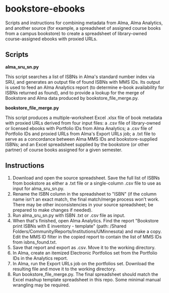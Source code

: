 # bookstore-ebooks
Scripts and instructions for combining metadata from Alma, Alma Analytics, and another source (for example, a spreadsheet of assigned course books from a campus bookstore) to create a spreadsheet of library-owned course-assigned ebooks with proxied URLs.

## Scripts

**alma_sru_sn.py**

This script searches a list of ISBNs in Alma's standard number index via SRU, 
and generates an output file of found ISBNs with MMS IDs. Its output is used to
feed an Alma Analytics report (to determine e-book availability for ISBNs returned as found),
and to provide a lookup for the merge of Bookstore and Alma data produced by bookstore_file_merge.py.

**bookstore_file_merge.py**

This script produces a multiple-worksheet Excel .xlsx file of book metadata with proxied URLs derived from
four input files: a .csv file of library-owned or licensed ebooks with Portfolio IDs from Alma Analytics;
a .csv file of Portfolio IDs and proxied URLs from Alma's Export URLs job; a .txt file to serve as a
concordance between Alma MMS IDs and bookstore-supplied ISBNs; and an Excel spreadsheet supplied
by the bookstore (or other partner) of course books assigned for a given semester.

## Instructions

1. Download and open the source spreadsheet. Save the full list of ISBNs from bookstore as either a .txt file or a single-column .csv file to use as input for alma_sru_sn.py.
2. Rename the ISBN column in the spreadsheet to "ISBN" (if the column name isn't an exact match, the final match/merge process won't work. There may be other inconsistencies in your source spreadsheet; be prepared to make changes if needed).
3. Run alma_sru_sn.py with ISBN .txt or .csv file as input.
4. When that's finished, open Alma Analytics. Find the report "Bookstore print ISBNs with E inventory - template" (path: /Shared Folders/Community/Reports/Institutions/UMinnesota) and make a copy. Edit the MMS ID filter in the copied report to contain the list of MMS IDs from isbns_found.txt.
5. Save that report and export as .csv. Move it to the working directory.
6. In Alma, create an itemized Electronic Portfolios set from the Portfolio IDs in the Analytics report.
7. In Alma, run the Export URLs job on the portfolios set. Download the resulting file and move it to the working directory.
8. Run bookstore_file_merge.py. The final spreadsheet should match the Excel mashup template spreadsheet in this repo. Some minimal manual wrangling may be required. 




